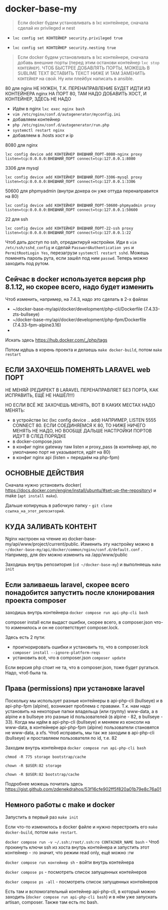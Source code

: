 # docker-base-my
> Если docker будем установливать в lxc контейнере, сначала сделай их privileged и nest 

  - `lxc config set КОНТЕЙНЕР security.privileged true`

  - `lxc config set КОНТЕЙНЕР security.nesting true`
  
> Если docker будем установливать в lxc контейнере, сначала добавь внешние порты (перед этим останови контейнер ```lxc stop КОНТЕЙНЕР```). ЧТОБ БЫСТРЕЕ ДОБАВЛЯТЬ ПОРТЫ, МОЖЕШЬ В SUBLIME TEXT ВСТАВИТЬ ТЕКСТ НИЖЕ И ТАМ ЗАМЕНИТЬ `КОНТЕЙНЕР` на свой. Ну или плейбук написать в ansible.

80 для nginx НЕ НУЖЕН, Т.К. ПЕРЕНАПРАВЛЕНИЕ БУДЕТ ИДТИ ИЗ КОНТЕЙНЕРА nginx НА ПОРТ 80, ТАМ НАДО ДОБАВИТЬ ХОСТ, И КОНТЕЙНЕР, ЗДЕСЬ НЕ НАДО

  - Идём в nginx ```lxc exec nginx bash```
  - ```vim /etc/nginx/conf.d/autogenerator/myconfig.ini```
  - добавляем контейнер
  - ```php /etc/nginx/conf.d/autogenerator/run.php```
  - ```systemctl restart nginx```
  - добавляем в .hosts хост и ip

8080 для nginx

```lxc config device add КОНТЕЙНЕР ВНЕШНИЙ_ПОРТ-8080-nginx proxy listen=tcp:0.0.0.0:ВНЕШНИЙ_ПОРТ connect=tcp:127.0.0.1:8080```


3306 для mysql

```lxc config device add КОНТЕЙНЕР ВНЕШНИЙ_ПОРТ-3306-mysql proxy listen=tcp:0.0.0.0:ВНЕШНИЙ_ПОРТ connect=tcp:127.0.0.1:3306```


50600 для phpmyadmin (внутри докера он уже оттуда перенаправится на 80)

```lxc config device add КОНТЕЙНЕР ВНЕШНИЙ_ПОРТ-50600-phpmyadmin proxy listen=tcp:0.0.0.0:ВНЕШНИЙ_ПОРТ connect=tcp:127.0.0.1:50600```


22 для ssh

```lxc config device add КОНТЕЙНЕР ВНЕШНИЙ_ПОРТ-22-ssh proxy listen=tcp:0.0.0.0:ВНЕШНИЙ_ПОРТ connect=tcp:127.0.0.1:22```

Чтоб дать доступ по ssh, отредактируй настройки. Иди в ```vim /etc/ssh/sshd_config``` и сделай ```PasswordAuthentication yes``` и ```PermitRootLogin Yes```, перезагрузи ```systemctl restart sshd```.
Можешь поменять пароль рута, если зашёл под ним ```passwd```. Теперь можно заходить под рутом.

## Сейчас в docker используется версия php 8.1.12, но скорее всего, надо будет изменить

Чтоб изменить, например, на 7.4.3, надо это сделать в 2-х файлах

  - ~/docker-base-my/api/docker/development/php-cli/Dockerfile (7.4.33-zts-bullseye)
  - ~/docker-base-my/api/docker/development/php-fpm/Dockerfile (7.4.33-fpm-alpine3.16)
  - 
Искать здесь https://hub.docker.com/_/php/tags

Потом идёшь в корень проекта и делаешь ```make docker-build```, потом ```make restart```

## ЕСЛИ ЗАХОЧЕШЬ ПОМЕНЯТЬ LARAVEL web ПОРТ

НЕ МЕНЯЙ (РЕДИРЕКТ В LARAVEL ПЕРЕНАПРАВЛЯЕТ БЕЗ ПОРТА, КАК ИСПРАВИТЬ, ЕЩЁ НЕ НАШЁЛ!!!)

НО ЕСЛИ ВСЁ ЖЕ ЗАХОЧЕШЬ МЕНЯТЬ, ВОТ В КАКИХ МЕСТАХ НАДО МЕНЯТЬ:
  - в устройстве lxc (lxc config device .. add) НАПРИМЕР, LISTEN 5555 CONNECT 80. ЕСЛИ СОЕДИНЯЕМСЯ К 80, ТО НИЖЕ НИЧЕГО МЕНЯТЬ НЕ НАДО, НО ВООБЩЕ ДАЛЬШЕ НАСТРОЙКИ ПОРТОВ ИДУТ В СЛЕД ПОРЯДКЕ
  - в docker-compose.json
  - в конфиг nginx gateway там listen и proxy_pass (в контейнер api, по умолчанию порт не указывается, идёт на 80)
  - в конфиг nginx api (listen + передаём на php-fpm)

## ОСНОВНЫЕ ДЕЙСТВИЯ

Сначала нужно установить docker( https://docs.docker.com/engine/install/ubuntu/#set-up-the-repository) и make (```apt install make```).

Дальше копируешь в рабочкую папку - ```git clone ссылка_на_этот_репозиторий```.

## КУДА ЗАЛИВАТЬ КОНТЕНТ

Nginx настроен на чтение из docker-base-my/api/www/project/current/public. Изменить эту настройку можно в ```~/docker-base-my/api/docker/common/nginx/conf.d/default.conf``` . Например, для dev можно изменить на /app/www/public

Заходишь внутрь репозитория (```cd ~/docker-base-my```) и выполняешь ```make init```

## Если заливаешь laravel, скорее всего понадобится запустить после клонирования проекта composer
заходишь внутрь контейнера ```docker compose run api-php-cli bash```

composer install 
если выдаст ошибки, скорее всего, в composer.json что-то изменилось и он не соответствует composer.lock.

Здесь есть 2 пути:

  - проигнорировать ошибки и установить то, что в composer.lock ```composer install --ignore-platform-reqs```
  - установить всё, что в composer.json ```composer update```

Если версия php стоит не та, что в composer.json, тоже будет ругаться. Надо, чтоб была та.

## Права (permissions) при установке laravel

Поскольку мы использует разные контейнеры в api-php-cli (bullseye) и в api-php-fpm (alpine), возникает проблема с правами. Т.к. нам надо установить на некоторые папки владельца (или группу) www-data, а в alpine и в bullseye это разные id пользователей (в alpine - 82, в bullseye - 33). Когда мы идём в api-php-cli (bullseye) и меняем из консоли на www-data, в контейнере api-php-fpm (alpine) пользователи становятся не www-data, а xfs. Чтоб исправить, мы так же заходим в api-php-cli (bullseye) и проставляем пользователя по id, т.е. 82

Заходим внутрь контейнера ```docker compose run api-php-cli bash```

```chmod -R 775 storage bootstrap/cache```

```chown -R $USER:82 storage```

```chown -R $USER:82 bootstrap/cache```


Подробнее можешь почитать здесь https://gist.github.com/zdenekdrahos/53f16cfe902ff5f820a01b79e8c76a01

## Немного работы с make и docker
Запустить в первый раз ```make init```

Если что-то изменилось в docker файле и нужно перестроить его ```make docker-build```, потом ```make restart```.

```docker compose run -v ~/.ssh:/root/.ssh:ro CONTAINER_NAME bash``` - Чтоб прокинуть ключи ssh из хоста внутрь контейнера и запустить этот контейнер - :ro значит, что режим read only, ещё можно :rw

```docker compose run контейнер sh``` - войти внутрь контейнера

```docker compose ps``` - посмотреть список запущенных контейнеров

```docker compose ps -all``` - посмотреть список запущенных контейнеров

Есть там и вспомогательный контейнер api-php-cli, в который можно заходить (```docker compose run api-php-cli bash```) и в нём уже запускать artisan, composer. Также там есть mc bash.
